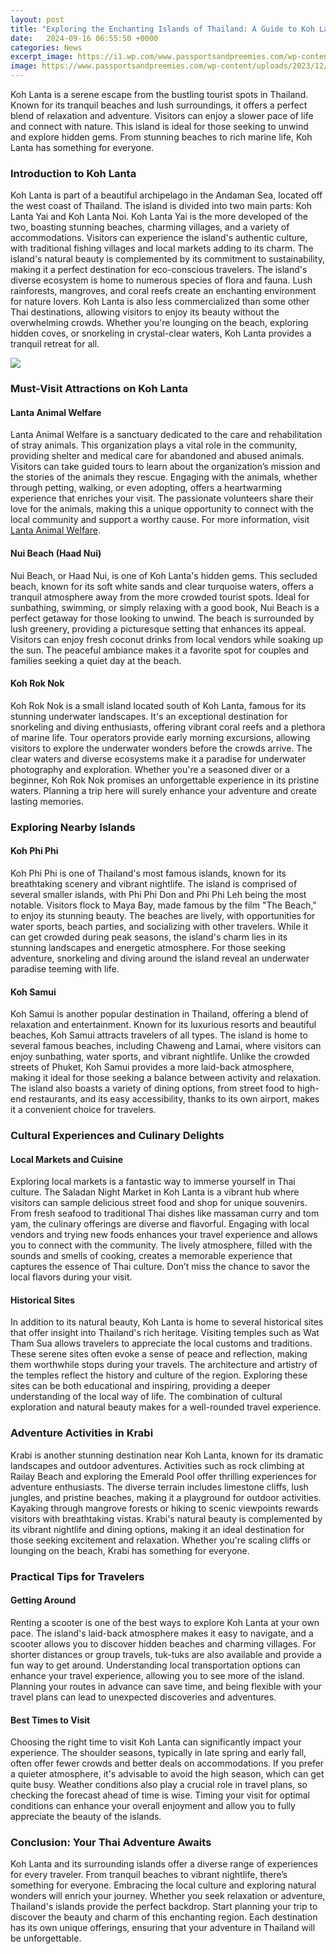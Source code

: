 ```yaml
---
layout: post
title: "Exploring the Enchanting Islands of Thailand: A Guide to Koh Lanta and Beyond"
date:   2024-09-16 06:55:50 +0000
categories: News
excerpt_image: https://i1.wp.com/www.passportsandpreemies.com/wp-content/uploads/2023/12/dji_fly_20231205_145022_232_1701763168908_photo_optimized-1440x810.jpg?w=480
image: https://www.passportsandpreemies.com/wp-content/uploads/2023/12/dji_fly_20231205_145022_232_1701763168908_photo_optimized-1440x810.jpg
---
```


Koh Lanta is a serene escape from the bustling tourist spots in Thailand. Known for its tranquil beaches and lush surroundings, it offers a perfect blend of relaxation and adventure. Visitors can enjoy a slower pace of life and connect with nature. This island is ideal for those seeking to unwind and explore hidden gems. From stunning beaches to rich marine life, Koh Lanta has something for everyone.
### Introduction to Koh Lanta
Koh Lanta is part of a beautiful archipelago in the Andaman Sea, located off the west coast of Thailand. The island is divided into two main parts: Koh Lanta Yai and Koh Lanta Noi. Koh Lanta Yai is the more developed of the two, boasting stunning beaches, charming villages, and a variety of accommodations. Visitors can experience the island's authentic culture, with traditional fishing villages and local markets adding to its charm. The island's natural beauty is complemented by its commitment to sustainability, making it a perfect destination for eco-conscious travelers.
The island's diverse ecosystem is home to numerous species of flora and fauna. Lush rainforests, mangroves, and coral reefs create an enchanting environment for nature lovers. Koh Lanta is also less commercialized than some other Thai destinations, allowing visitors to enjoy its beauty without the overwhelming crowds. Whether you're lounging on the beach, exploring hidden coves, or snorkeling in crystal-clear waters, Koh Lanta provides a tranquil retreat for all.

![](https://www.passportsandpreemies.com/wp-content/uploads/2023/12/dji_fly_20231205_145022_232_1701763168908_photo_optimized-1440x810.jpg)
### Must-Visit Attractions on Koh Lanta
#### Lanta Animal Welfare
Lanta Animal Welfare is a sanctuary dedicated to the care and rehabilitation of stray animals. This organization plays a vital role in the community, providing shelter and medical care for abandoned and abused animals. Visitors can take guided tours to learn about the organization’s mission and the stories of the animals they rescue. Engaging with the animals, whether through petting, walking, or even adopting, offers a heartwarming experience that enriches your visit. The passionate volunteers share their love for the animals, making this a unique opportunity to connect with the local community and support a worthy cause. For more information, visit [Lanta Animal Welfare](https://www.lantaanimalwelfare.com).
#### Nui Beach (Haad Nui)
Nui Beach, or Haad Nui, is one of Koh Lanta's hidden gems. This secluded beach, known for its soft white sands and clear turquoise waters, offers a tranquil atmosphere away from the more crowded tourist spots. Ideal for sunbathing, swimming, or simply relaxing with a good book, Nui Beach is a perfect getaway for those looking to unwind. The beach is surrounded by lush greenery, providing a picturesque setting that enhances its appeal. Visitors can enjoy fresh coconut drinks from local vendors while soaking up the sun. The peaceful ambiance makes it a favorite spot for couples and families seeking a quiet day at the beach.
#### Koh Rok Nok
Koh Rok Nok is a small island located south of Koh Lanta, famous for its stunning underwater landscapes. It's an exceptional destination for snorkeling and diving enthusiasts, offering vibrant coral reefs and a plethora of marine life. Tour operators provide early morning excursions, allowing visitors to explore the underwater wonders before the crowds arrive. The clear waters and diverse ecosystems make it a paradise for underwater photography and exploration. Whether you're a seasoned diver or a beginner, Koh Rok Nok promises an unforgettable experience in its pristine waters. Planning a trip here will surely enhance your adventure and create lasting memories.
### Exploring Nearby Islands
#### Koh Phi Phi
Koh Phi Phi is one of Thailand's most famous islands, known for its breathtaking scenery and vibrant nightlife. The island is comprised of several smaller islands, with Phi Phi Don and Phi Phi Leh being the most notable. Visitors flock to Maya Bay, made famous by the film "The Beach," to enjoy its stunning beauty. The beaches are lively, with opportunities for water sports, beach parties, and socializing with other travelers. While it can get crowded during peak seasons, the island's charm lies in its stunning landscapes and energetic atmosphere. For those seeking adventure, snorkeling and diving around the island reveal an underwater paradise teeming with life.
#### Koh Samui
Koh Samui is another popular destination in Thailand, offering a blend of relaxation and entertainment. Known for its luxurious resorts and beautiful beaches, Koh Samui attracts travelers of all types. The island is home to several famous beaches, including Chaweng and Lamai, where visitors can enjoy sunbathing, water sports, and vibrant nightlife. Unlike the crowded streets of Phuket, Koh Samui provides a more laid-back atmosphere, making it ideal for those seeking a balance between activity and relaxation. The island also boasts a variety of dining options, from street food to high-end restaurants, and its easy accessibility, thanks to its own airport, makes it a convenient choice for travelers.
### Cultural Experiences and Culinary Delights
#### Local Markets and Cuisine
Exploring local markets is a fantastic way to immerse yourself in Thai culture. The Saladan Night Market in Koh Lanta is a vibrant hub where visitors can sample delicious street food and shop for unique souvenirs. From fresh seafood to traditional Thai dishes like massaman curry and tom yam, the culinary offerings are diverse and flavorful. Engaging with local vendors and trying new foods enhances your travel experience and allows you to connect with the community. The lively atmosphere, filled with the sounds and smells of cooking, creates a memorable experience that captures the essence of Thai culture. Don’t miss the chance to savor the local flavors during your visit.
#### Historical Sites
In addition to its natural beauty, Koh Lanta is home to several historical sites that offer insight into Thailand's rich heritage. Visiting temples such as Wat Tham Sua allows travelers to appreciate the local customs and traditions. These serene sites often evoke a sense of peace and reflection, making them worthwhile stops during your travels. The architecture and artistry of the temples reflect the history and culture of the region. Exploring these sites can be both educational and inspiring, providing a deeper understanding of the local way of life. The combination of cultural exploration and natural beauty makes for a well-rounded travel experience.
### Adventure Activities in Krabi
Krabi is another stunning destination near Koh Lanta, known for its dramatic landscapes and outdoor adventures. Activities such as rock climbing at Railay Beach and exploring the Emerald Pool offer thrilling experiences for adventure enthusiasts. The diverse terrain includes limestone cliffs, lush jungles, and pristine beaches, making it a playground for outdoor activities. Kayaking through mangrove forests or hiking to scenic viewpoints rewards visitors with breathtaking vistas. Krabi's natural beauty is complemented by its vibrant nightlife and dining options, making it an ideal destination for those seeking excitement and relaxation. Whether you're scaling cliffs or lounging on the beach, Krabi has something for everyone.
### Practical Tips for Travelers
#### Getting Around
Renting a scooter is one of the best ways to explore Koh Lanta at your own pace. The island's laid-back atmosphere makes it easy to navigate, and a scooter allows you to discover hidden beaches and charming villages. For shorter distances or group travels, tuk-tuks are also available and provide a fun way to get around. Understanding local transportation options can enhance your travel experience, allowing you to see more of the island. Planning your routes in advance can save time, and being flexible with your travel plans can lead to unexpected discoveries and adventures.
#### Best Times to Visit
Choosing the right time to visit Koh Lanta can significantly impact your experience. The shoulder seasons, typically in late spring and early fall, often offer fewer crowds and better deals on accommodations. If you prefer a quieter atmosphere, it's advisable to avoid the high season, which can get quite busy. Weather conditions also play a crucial role in travel plans, so checking the forecast ahead of time is wise. Timing your visit for optimal conditions can enhance your overall enjoyment and allow you to fully appreciate the beauty of the islands.
### Conclusion: Your Thai Adventure Awaits
Koh Lanta and its surrounding islands offer a diverse range of experiences for every traveler. From tranquil beaches to vibrant nightlife, there’s something for everyone. Embracing the local culture and exploring natural wonders will enrich your journey. Whether you seek relaxation or adventure, Thailand's islands provide the perfect backdrop. Start planning your trip to discover the beauty and charm of this enchanting region. Each destination has its own unique offerings, ensuring that your adventure in Thailand will be unforgettable.
